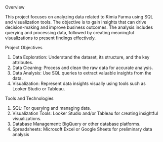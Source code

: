 Overview

This project focuses on analyzing data related to Kimia Farma using SQL and visualization tools. The objective is to gain insights that can drive decision-making and improve business outcomes. The analysis includes querying and processing data, followed by creating meaningful visualizations to present findings effectively.

Project Objectives

1. Data Exploration: Understand the dataset, its structure, and the key attributes.
2. Data Cleaning: Process and clean the raw data for accurate analysis.
3. Data Analysis: Use SQL queries to extract valuable insights from the data.
4. Visualization: Represent data insights visually using tools such as Looker Studio or Tableau.

Tools and Technologies

1. SQL: For querying and managing data.
2. Visualization Tools: Looker Studio and/or Tableau for creating insightful visualizations.
3. Database Management: BigQuery or other database platforms.
4. Spreadsheets: Microsoft Excel or Google Sheets for preliminary data analysis
